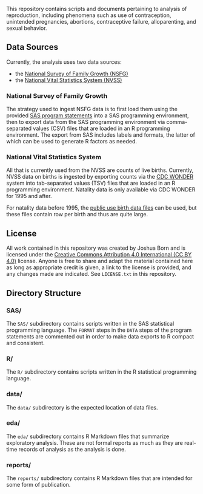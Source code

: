 This repository contains scripts and documents pertaining to analysis of reproduction, including phenomena such as use of contraception, unintended pregnancies, abortions, contraceptive failure, alloparenting, and sexual behavior.

## Data Sources

Currently, the analysis uses two data sources:
* the [National Survey of Family Growth (NSFG)](https://www.cdc.gov/nchs/nsfg/index.htm)
* the [National Vital Statistics System (NVSS)](https://www.cdc.gov/nchs/nvss/index.htm)


### National Survey of Family Growth

The strategy used to ingest NSFG data is to first load them using the provided [SAS program statements](https://www.cdc.gov/nchs/nsfg/nsfg_2017_2019_puf.htm#program) into a SAS programming environment, then to export data from the SAS programming environment via comma-separated values (CSV) files that are loaded in an R programming environment. The export from SAS includes labels and formats, the latter of which can be used to generate R factors as needed.


### National Vital Statistics System

All that is currently used from the NVSS are counts of live births. Currently, NVSS data on births is ingested by exporting counts via the [CDC WONDER](https://wonder.cdc.gov/) system into tab-separated values (TSV) files that are loaded in an R programming environment. Natality data is only available via CDC WONDER for 1995 and after.

For natality data before 1995, the [public use birth data files](https://www.cdc.gov/nchs/data_access/vitalstatsonline.htm) can be used, but these files contain row per birth and thus are quite large.


## License

All work contained in this repository was created by Joshua Born and is licensed under the [Creative Commons Attribution 4.0 International (CC BY 4.0)](https://creativecommons.org/licenses/by/4.0/) license. Anyone is free to share and adapt the material contained here as long as appropriate credit is given, a link to the license is provided, and any changes made are indicated. See `LICENSE.txt` in this repository.


## Directory Structure

### SAS/

The `SAS/` subdirectory contains scripts written in the SAS statistical programming language. The `FORMAT` steps in the `DATA` steps of the program statements are commented out in order to make data exports to R compact and consistent.

### R/

The `R/` subdirectory contains scripts written in the R statistical programming language.

### data/

The `data/` subdirectory is the expected location of data files.

### eda/

The `eda/` subdirectory contains R Markdown files that summarize exploratory analysis. These are not formal reports as much as they are real-time records of analysis as the analysis is done.

### reports/

The `reports/` subdirectory contains R Markdown files that are intended for some form of publication.
